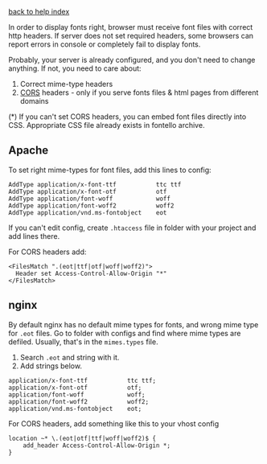 [back to help index](Help)

In order to display fonts right, browser must receive font files with correct http headers. If server does not set required headers, some browsers can report errors in console or completely fail to display fonts.

Probably, your server is already configured, and you don't need to change anything. If not, you need to care about:

1. Correct mime-type headers
2. [CORS](http://en.wikipedia.org/wiki/Cross-origin_resource_sharing) headers - only if you serve fonts files & html pages from different domains

(*) If you can't set CORS headers, you can embed font files directly into CSS. Appropriate CSS file already exists in fontello archive.


## Apache

To set right mime-types for font files, add this lines to config:

```
AddType application/x-font-ttf           ttc ttf
AddType application/x-font-otf           otf
AddType application/font-woff            woff
AddType application/font-woff2           woff2
AddType application/vnd.ms-fontobject    eot
```

If you can't edit config, create `.htaccess` file in folder with your project and add lines there.

For CORS headers add:

```
<FilesMatch ".(eot|ttf|otf|woff|woff2)">
  Header set Access-Control-Allow-Origin "*"
</FilesMatch>
```

## nginx

By default nginx has no default mime types for fonts, and wrong mime type for `.eot` files. Go to folder with configs and find where mime types are defiled. Usually, that's in the `mimes.types` file.

1. Search `.eot` and string with it.
2. Add strings below.

```
application/x-font-ttf           ttc ttf;
application/x-font-otf           otf;
application/font-woff            woff;
application/font-woff2           woff2;
application/vnd.ms-fontobject    eot;
```

For CORS headers, add something like this to your vhost config

```
location ~* \.(eot|otf|ttf|woff|woff2)$ {
    add_header Access-Control-Allow-Origin *;
}
```